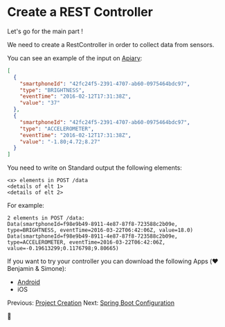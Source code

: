 # Create a REST Controller

Let's go for the main part !

We need to create a RestController in order to collect data from sensors.

You can see an example of the input on [Apiary](http://docs.mnantern.apiary.io/#reference/0/sensor-data-collection/push-data):

```json
[
  {
    "smartphoneId": "42fc24f5-2391-4707-ab60-0975464bdc97",
    "type": "BRIGHTNESS",
    "eventTime": "2016-02-12T17:31:38Z",
    "value": "37"
  },
  {
    "smartphoneId": "42fc24f5-2391-4707-ab60-0975464bdc97",
    "type": "ACCELEROMETER",
    "eventTime": "2016-02-12T17:31:38Z",
    "value": "-1.80;4.72;8.27"
  }
]
```

You need to write on Standard output the following elements:

```
<x> elements in POST /data
<details of elt 1>
<details of elt 2>
```

For example:

```
2 elements in POST /data:
Data(smartphoneId=f98e9b49-8911-4e87-87f8-723588c2b09e, type=BRIGHTNESS, eventTime=2016-03-22T06:42:06Z, value=18.0)
Data(smartphoneId=f98e9b49-8911-4e87-87f8-723588c2b09e, type=ACCELEROMETER, eventTime=2016-03-22T06:42:06Z, value=-0.19613299;0.1176798;9.80665)
```

If you want to try your controller you can download the following Apps (:heart: Benjamin & Simone):

* [Android](https://github.com/mNantern/formation-cassandra/releases/download/AppMobile/cassandra_iot_5.apk)
* iOS

Previous: [Project Creation](03_AddDataClass.md)
Next: [Spring Boot Configuration](05_Solution.md)

:horse:
